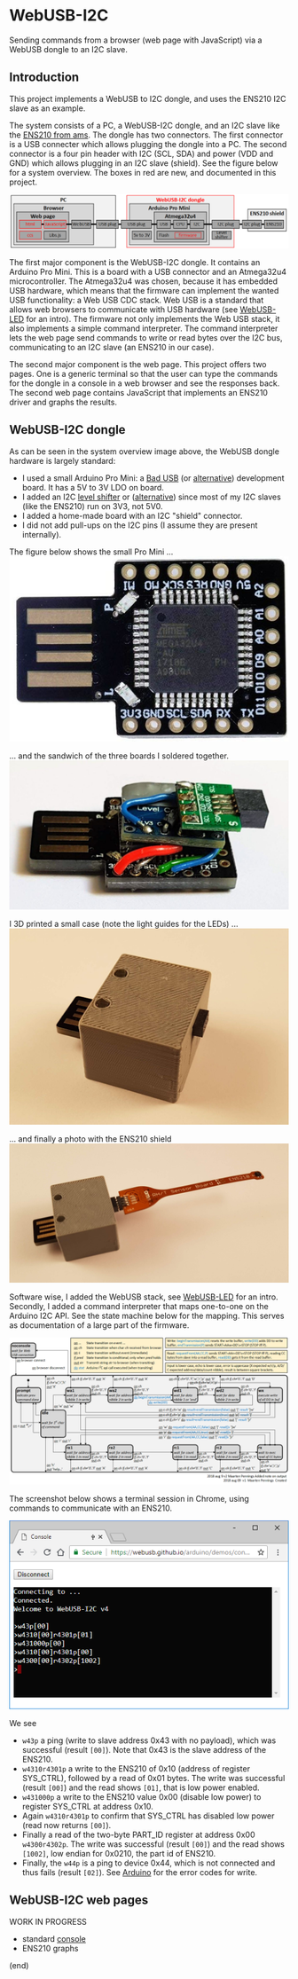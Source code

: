 # WebUSB-I2C
Sending commands from a browser (web page with JavaScript) via a WebUSB dongle to an I2C slave.

## Introduction
This project implements a WebUSB to I2C dongle, and uses the ENS210 I2C slave as an example.

The system consists of a PC, a WebUSB-I2C dongle, and an I2C slave like the [ENS210 from ams](https://ams.com/ens210).
The dongle has two connectors. The first connector is a USB connecter which allows plugging the dongle into a PC. 
The second connector is a four pin header with I2C (SCL, SDA) and power (VDD and GND) which allows plugging in an I2C slave (shield).
See the figure below for a system overview. The boxes in red are new, and documented in this project.

![System overview](system.png)

The first major component is the WebUSB-I2C dongle. It contains an Arduino Pro Mini. This is a board with a USB connector 
and an Atmega32u4 microcontroller. The Atmega32u4 was chosen, because it has embedded USB hardware, which means that the 
firmware can implement the wanted USB functionality: a Web USB CDC stack. Web USB is a standard that allows web browsers 
to communicate with USB hardware (see [WebUSB-LED](https://github.com/maarten-pennings/WebUSB-LED) for an intro). 
The firmware not only implements the Web USB stack, it also implements a simple command interpreter. The command interpreter
lets the web page send commands to write or read bytes over the I2C bus, communicating to an I2C slave (an ENS210 in our case).

The second major component is the web page. This project offers two pages. One is a generic terminal so that the user can type
the commands for the dongle in a console in a web browser and see the responses back. The second web page contains 
JavaScript that implements an ENS210 driver and graphs the results.


## WebUSB-I2C dongle
As can be seen in the system overview image above, the WebUSB dongle hardware is largely standard:
 * I used a small Arduino Pro Mini: a [Bad USB](https://www.aliexpress.com/item/Beetle-Virtual-Keyboard-BadUSB-Pro-Micro-ATMEGA32U4-Module-Mini-Development-Expansion-Board-For-Arduino-Leonardo-R3/32845916898.html) (or [alternative](https://www.aliexpress.com/item/Free-shipping-SS-micro-ATMEGA32U4-module-compatible-for-arduino-pro-micro/32660718568.html))  development board. It has a 5V to 3V LDO on board.
 * I added an I2C [level shifter](https://www.aliexpress.com/item/5pcs-lot-5V-3V-IIC-UART-SPI-Four-Channel-Level-Converter-Module-for-Arduino-Free-Shipping/1821378018.html) or ([alternative](https://www.aliexpress.com/item/Logic-Level-Shifter-Bi-Directional-Four-way-two-way-logic-level-transformation-module/32376035003.html)) since most of my I2C slaves (like the ENS210) run on 3V3, not 5V0.
 * I added a home-made board with an I2C "shield" connector.
 * I did not add pull-ups on the I2C pins (I assume they are present internally).

The figure below shows the small Pro Mini ...
![Arduino Pro Mini](promini.jpg) 

... and the sandwich of the three boards I soldered together.
![WebUSB-I2C sandwich](WebUSB-I2C-1.jpg)

I 3D printed a small case (note the light guides for the LEDs) ...
![WebUSB-I2C in case](WebUSB-I2C-2.jpg)

... and finally a photo with the ENS210 shield
![WebUSB-I2C with ENS210 shield](WebUSB-I2C-3.jpg)

Software wise, I added the WebUSB stack, see [WebUSB-LED](https://github.com/maarten-pennings/WebUSB-LED) for an intro. 
Secondly, I added a command interpreter that maps one-to-one on the Arduino I2C API. See the state machine below for the mapping.
This serves as documentation of a large part of the firmware.

![Command interpreter state machine](state.png)

The screenshot below shows a terminal session in Chrome, using commands to communicate with an ENS210.

![Example session ENS210](console.png)

We see
 * `w43p` a ping (write to slave address 0x43 with no payload), which was successful (result `[00]`). 
   Note that 0x43 is the slave address of the ENS210.
 * `w4310r4301p` a write to the ENS210 of 0x10 (address of register SYS_CTRL), followed by a read of 0x01 bytes.
   The write was successful (result `[00]`) and the read shows `[01]`, that is low power enabled. 
 * `w431000p` a write to the ENS210 value 0x00 (disable low power) to register SYS_CTRL at address 0x10. 
 * Again `w4310r4301p` to confirm that SYS_CTRL has disabled low power (read now returns `[00]`).
 * Finally a read of the two-byte PART_ID register at address 0x00 `w4300r4302p`.
   The write was successful (result `[00]`) and the read shows `[1002]`, low endian for 0x0210, the part id of ENS210. 
 * Finally, the `w44p` is a ping to device 0x44, which is not connected and thus fails (result `[02]`). 
   See [Arduino](https://www.arduino.cc/en/Reference/WireEndTransmission) for the error codes for write.
   

## WebUSB-I2C web pages

WORK IN PROGRESS

 * standard [console](https://webusb.github.io/arduino/demos/console/) 
 * ENS210 graphs
 
(end)
